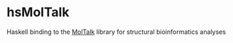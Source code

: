 # hsMolTalk
Haskell binding to the [MolTalk](https://github.com/CodiePP/libmoltalk) library for structural bioinformatics analyses
